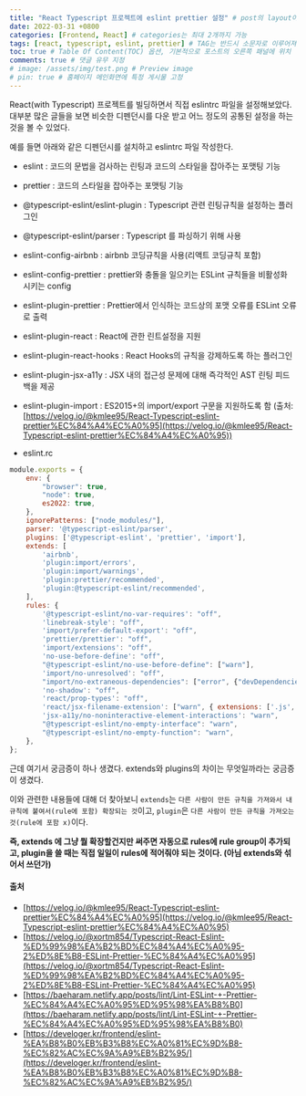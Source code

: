 ```yaml
---
title: "React Typescript 프로젝트에 eslint prettier 설정" # post의 layout이 기본적으로 post로 설정되어있어서 Front Matter에 따로 layout변수를 만들어 주지 않아도 됨
date: 2022-03-31 +0800
categories: [Frontend, React] # categories는 최대 2개까지 가능
tags: [react, typescript, eslint, prettier] # TAG는 반드시 소문자로 이루어져야함, 0~무한개까지 지정 가능
toc: true # Table Of Content(TOC) 옵션, 기본적으로 포스트의 오른쪽 패널에 위치
comments: true # 댓글 유무 지정
# image: /assets/img/test.png # Preview image
# pin: true # 홈페이지 메인화면에 특정 게시물 고정
---
```


React(with Typescript) 프로젝트를 빌딩하면서 직접 eslintrc 파일을 설정해보았다.
대부분 많은 글들을 보면 비슷한 디펜던시를 다운 받고 어느 정도의 공통된 설정을 하는 것을 볼 수 있었다.

예를 들면 아래와 같은 디펜던시를 설치하고 eslintrc 파일 작성한다.

- eslint : 코드의 문법을 검사하는 린팅과 코드의 스타일을 잡아주는 포맷팅 기능
- prettier : 코드의 스타일을 잡아주는 포맷팅 기능
- @typescript-eslint/eslint-plugin : Typescript 관련 린팅규칙을 설정하는 플러그인
- @typescript-eslint/parser : Typescript 를 파싱하기 위해 사용
- eslint-config-airbnb : airbnb 코딩규칙을 사용(리액트 코딩규칙 포함)
- eslint-config-prettier : prettier와 충돌을 일으키는 ESLint 규칙들을 비활성화 시키는 config
- eslint-plugin-prettier : Prettier에서 인식하는 코드상의 포맷 오류를 ESLint 오류로 출력
- eslint-plugin-react : React에 관한 린트설정을 지원
- eslint-plugin-react-hooks : React Hooks의 규칙을 강제하도록 하는 플러그인
- eslint-plugin-jsx-a11y : JSX 내의 접근성 문제에 대해 즉각적인 AST 린팅 피드백을 제공
- eslint-plugin-import : ES2015+의 import/export 구문을 지원하도록 함
(출처: [https://velog.io/@kmlee95/React-Typescript-eslint-prettier%EC%84%A4%EC%A0%95](https://velog.io/@kmlee95/React-Typescript-eslint-prettier%EC%84%A4%EC%A0%95))

- eslint.rc

```javascript
module.exports = {
    env: {
        "browser": true,
        "node": true,
        es2022: true,
    },
    ignorePatterns: ["node_modules/"],
    parser: '@typescript-eslint/parser',
    plugins: ['@typescript-eslint', 'prettier', 'import'],
    extends: [
        'airbnb',
        'plugin:import/errors',
        'plugin:import/warnings',
        'plugin:prettier/recommended',
        'plugin:@typescript-eslint/recommended',
    ],
    rules: {
        '@typescript-eslint/no-var-requires': "off",
        'linebreak-style': "off",
        'import/prefer-default-export': "off",
        'prettier/prettier': "off",
        'import/extensions': "off",
        'no-use-before-define': "off",
        "@typescript-eslint/no-use-before-define": ["warn"],
        'import/no-unresolved': "off",
        "import/no-extraneous-dependencies": ["error", {"devDependencies": ["**/*.test.js", "**/*.spec.js"]}], // 테스트 또는 개발환경을 구성하는 파일에서는 devDependency 사용을 허용
        'no-shadow': "off",
        'react/prop-types': "off",
        'react/jsx-filename-extension': ["warn", { extensions: ['.js', '.jsx', '.ts', '.tsx'] }],
        'jsx-a11y/no-noninteractive-element-interactions': "warn",
        "@typescript-eslint/no-empty-interface": "warn",
        "@typescript-eslint/no-empty-function": "warn",
    },
};
```

근데 여기서 궁금증이 하나 생겼다. extends와 plugins의 차이는 무엇일까라는 궁금증이 생겼다. 

이와 관련한 내용들에 대해 더 찾아보니 `extends`는 `다른 사람이 만든 규칙을 가져와서 내 규칙에 붙여서(rule에 포함) 확장되는 것`이고, `plugin`은 `다른 사람이 만든 규칙을 가져오는 것(rule에 포함 x)`이다. 

<b>즉, extends 에 그냥 뭘 확장할건지만 써주면 자동으로 rules에 rule group이 추가되고, plugin을 쓸 때는 직접 일일이 rules에 적어줘야 되는 것이다. (아님 extends와 섞어서 쓰던가)</b>

#### 출처
- [https://velog.io/@kmlee95/React-Typescript-eslint-prettier%EC%84%A4%EC%A0%95](https://velog.io/@kmlee95/React-Typescript-eslint-prettier%EC%84%A4%EC%A0%95)
- [https://velog.io/@xortm854/Typescript-React-Eslint-%ED%99%98%EA%B2%BD%EC%84%A4%EC%A0%95-2%ED%8E%B8-ESLint-Prettier-%EC%84%A4%EC%A0%95](https://velog.io/@xortm854/Typescript-React-Eslint-%ED%99%98%EA%B2%BD%EC%84%A4%EC%A0%95-2%ED%8E%B8-ESLint-Prettier-%EC%84%A4%EC%A0%95)
- [https://baeharam.netlify.app/posts/lint/Lint-ESLint-+-Prettier-%EC%84%A4%EC%A0%95%ED%95%98%EA%B8%B0](https://baeharam.netlify.app/posts/lint/Lint-ESLint-+-Prettier-%EC%84%A4%EC%A0%95%ED%95%98%EA%B8%B0)
- [https://develoger.kr/frontend/eslint-%EA%B8%B0%EB%B3%B8%EC%A0%81%EC%9D%B8-%EC%82%AC%EC%9A%A9%EB%B2%95/](https://develoger.kr/frontend/eslint-%EA%B8%B0%EB%B3%B8%EC%A0%81%EC%9D%B8-%EC%82%AC%EC%9A%A9%EB%B2%95/)